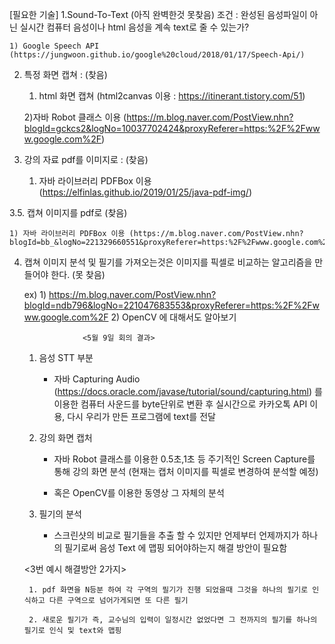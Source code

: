 [필요한 기술]
1.Sound-To-Text (아직 완벽한것 못찾음)
	 조건 : 완성된 음성파일이 아닌 실시간 컴퓨터 음성이나 html 음성을 계속 text로 줄 수 있는가?
	 
	1) Google Speech API (https://jungwoon.github.io/google%20cloud/2018/01/17/Speech-Api/)

2. 특정 화면 캡쳐 : (찾음)
	1) html 화면 캡쳐 (html2canvas 이용 : https://itinerant.tistory.com/51)

	2)자바 Robot 클래스 이용 (https://m.blog.naver.com/PostView.nhn?blogId=gckcs2&logNo=10037702424&proxyReferer=https:%2F%2Fwww.google.com%2F)

3. 강의 자료 pdf를 이미지로 : (찾음)

	1) 자바 라이브러리 PDFBox 이용 (https://elfinlas.github.io/2019/01/25/java-pdf-img/)

3.5. 캡쳐 이미지를 pdf로 (찾음)

	1) 자바 라이브러리 PDFBox 이용 (https://m.blog.naver.com/PostView.nhn?blogId=bb_&logNo=221329660551&proxyReferer=https:%2F%2Fwww.google.com%2F)

4. 캡쳐 이미지 분석 및 필기를 가져오는것은 이미지를 픽셀로 비교하는 알고리즘을 만들어야 한다. (못 찾음)

	ex)  1)   https://m.blog.naver.com/PostView.nhn?blogId=ndb796&logNo=221047683553&proxyReferer=https:%2F%2Fwww.google.com%2F
	     2)  OpenCV 에 대해서도 알아보기


					<5월 9일 회의 결과>
	1. 음성 STT 부분

		- 자바 Capturing Audio (https://docs.oracle.com/javase/tutorial/sound/capturing.html) 를 이용한 컴퓨터 사운드를 byte단위로 변환 후 실시간으로 카카오톡 API 이용, 
			다시 우리가 만든 프로그램에 text를 전달
	
	2. 강의 화면 캡처

		- 자바 Robot 클래스를 이용한 0.5초,1초 등 주기적인 Screen Capture를 통해 강의 화면 분석 (현재는 캡처 이미지를 픽셀로 변경하여 분석할 예정)

		- 혹은 OpenCV를 이용한 동영상 그 자체의 분석

	3. 필기의 분석
		
		- 스크린샷의 비교로 필기들을 추출 할 수 있지만 언제부터 언제까지가 하나의 필기로써 음성 Text 에 맵핑 되어야하는지 해결 방안이 필요함

	<3번 예시 해결방안 2가지>

		1. pdf 화면을 N등분 하여 각 구역의 필기가 진행 되었을때 그것을 하나의 필기로 인식하고 다른 구역으로 넘어가게되면 또 다른 필기
			
		2. 새로운 필기가 즉, 교수님의 입력이 일정시간 없었다면 그 전까지의 필기를 하나의 필기로 인식 및 text와 맵핑 